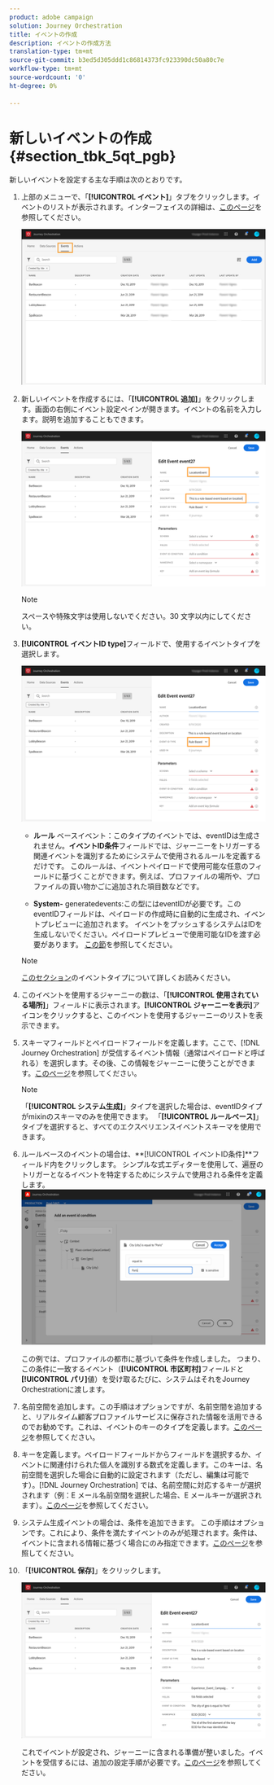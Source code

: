 ```yaml
---
product: adobe campaign
solution: Journey Orchestration
title: イベントの作成
description: イベントの作成方法
translation-type: tm+mt
source-git-commit: b3ed5d305ddd1c86814373fc923390dc50a80c7e
workflow-type: tm+mt
source-wordcount: '0'
ht-degree: 0%

---
```



# 新しいイベントの作成 {#section_tbk_5qt_pgb}

新しいイベントを設定する主な手順は次のとおりです。

1. 上部のメニューで、「**[!UICONTROL イベント]**」タブをクリックします。イベントのリストが表示されます。インターフェイスの詳細は、[このページ](../about/user-interface.md)を参照してください。

   ![](../assets/journey5.png)

1. 新しいイベントを作成するには、「**[!UICONTROL 追加]**」をクリックします。画面の右側にイベント設定ペインが開きます。イベントの名前を入力します。説明を追加することもできます。

   ![](../assets/journey6.png)

   >[!NOTE]
   >
   >スペースや特殊文字は使用しないでください。30 文字以内にしてください。

1. **[!UICONTROL イベントID type]**&#x200B;フィールドで、使用するイベントタイプを選択します。

   ![](../assets/journey6bis.png)

   * **ルール** ベースイベント：このタイプのイベントでは、eventIDは生成されません。**イベントID条件**&#x200B;フィールドでは、ジャーニーをトリガーする関連イベントを識別するためにシステムで使用されるルールを定義するだけです。 このルールは、イベントペイロードで使用可能な任意のフィールドに基づくことができます。例えば、プロファイルの場所や、プロファイルの買い物かごに追加された項目数などです。

   * **System-** generatedevents:この型にはeventIDが必要です。このeventIDフィールドは、ペイロードの作成時に自動的に生成され、イベントプレビューに追加されます。 イベントをプッシュするシステムはIDを生成しないでください。ペイロードプレビューで使用可能なIDを渡す必要があります。 [この節](../event/previewing-the-payload.md)を参照してください。
   >[!NOTE]
   >
   >[このセクション](../event/about-events.md)のイベントタイプについて詳しくお読みください。
1. このイベントを使用するジャーニーの数は、「**[!UICONTROL 使用されている場所]**」フィールドに表示されます。**[!UICONTROL ジャーニーを表示]**&#x200B;アイコンをクリックすると、このイベントを使用するジャーニーのリストを表示できます。
1. スキーマフィールドとペイロードフィールドを定義します。ここで、[!DNL Journey Orchestration] が受信するイベント情報（通常はペイロードと呼ばれる）を選択します。その後、この情報をジャーニーに使うことができます。[このページ](../event/defining-the-payload-fields.md)を参照してください。
   >[!NOTE]
   >
   >「**[!UICONTROL システム生成]**」タイプを選択した場合は、eventIDタイプがmixinのスキーマのみを使用できます。 「**[!UICONTROL ルールベース]**」タイプを選択すると、すべてのエクスペリエンスイベントスキーマを使用できます。

1. ルールベースのイベントの場合は、**[!UICONTROL イベントID条件]**フィールド内をクリックします。 シンプルな式エディターを使用して、遍歴のトリガーとなるイベントを特定するためにシステムで使用される条件を定義します。
   ![](../assets/alpha-event6.png)

   この例では、プロファイルの都市に基づいて条件を作成しました。 つまり、この条件に一致するイベント（**[!UICONTROL 市区町村]**&#x200B;フィールドと&#x200B;**[!UICONTROL パリ]**&#x200B;値）を受け取るたびに、システムはそれをJourney Orchestrationに渡します。

1. 名前空間を追加します。この手順はオプションですが、名前空間を追加すると、リアルタイム顧客プロファイルサービスに保存された情報を活用できるのでお勧めです。これは、イベントのキーのタイプを定義します。[このページ](../event/selecting-the-namespace.md)を参照してください。
1. キーを定義します。ペイロードフィールドからフィールドを選択するか、イベントに関連付けられた個人を識別する数式を定義します。このキーは、名前空間を選択した場合に自動的に設定されます（ただし、編集は可能です）。[!DNL Journey Orchestration] では、名前空間に対応するキーが選択されます（例：E メール名前空間を選択した場合、E メールキーが選択されます）。[このページ](../event/defining-the-event-key.md)を参照してください。
1. システム生成イベントの場合は、条件を追加できます。 この手順はオプションです。これにより、条件を満たすイベントのみが処理されます。条件は、イベントに含まれる情報に基づく場合にのみ指定できます。[このページ](../event/adding-a-condition.md)を参照してください。
1. 「**[!UICONTROL 保存]**」をクリックします。

   ![](../assets/journey7.png)

   これでイベントが設定され、ジャーニーに含まれる準備が整いました。イベントを受信するには、追加の設定手順が必要です。[このページ](../event/additional-steps-to-send-events-to-journey-orchestration.md)を参照してください。
